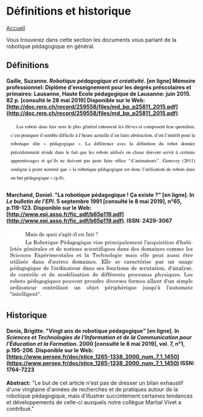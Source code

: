 # Définitions et historique

[Accueil](accueil.md)

Vous trouverez dans cette section les documents vous parlant de la robotique pédagogique en général.

## Définitions

#### Gaille, Suzanne. _Robotique pédagogique et créativité_. [en ligne] Mémoire professionnel: Diplôme d'enseignement pour les degrés préscolaires et primaires: Lausanne, Haute Ecole pédagogique de Lausanne: juin 2015. 82 p. [consulté le 28 mai 2019] Disponible sur le Web: [http://doc.rero.ch/record/259558/files/md_bp_p25811_2015.pdf](http://doc.rero.ch/record/259558/files/md_bp_p25811_2015.pdf)

![definition](/images/Gaille_Suzanne1.png)

#### Marchand, Daniel. "La robotique pédagogique ! Ça existe ?" [en ligne]. In _Le bulletin de l'EPI_. 5 septembre 1991 [consulté le 8 mai 2019], n°65, p.119-123. Disponible sur le Web: [http://www.epi.asso.fr/fic_pdf/b65p119.pdf](http://www.epi.asso.fr/fic_pdf/b65p119.pdf). ISSN: 2429-3067

![definition](/images/Marchand_Daniel1.png)

## Historique

#### Denis, Brigitte. "Vingt ans de robotique pédagogique" [en ligne]. In _Sciences et Technologies de l'Information et de la Communication pour l'Éducation et la Formation_. 2000 [consulté le 8 mai 2019], vol. 7, n°1, p.195-206. Disponible sur le Web: [https://www.persee.fr/doc/stice_1265-1338_2000_num_7_1_1450](https://www.persee.fr/doc/stice_1265-1338_2000_num_7_1_1450) ISSN: 1764-7223

**Abstract:** "Le but de cet article n'est pas de dresser un bilan exhaustif d'une vingtaine d'années de recherches et de pratiques autour de la robotique pédagogique, mais d'illustrer succintement certaines tendances et développements de celle-ci auxquels notre collègue Martial Vivet a contribué."
